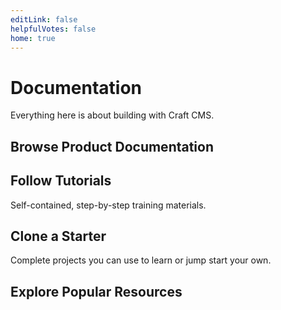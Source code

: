 ```yaml
---
editLink: false
helpfulVotes: false
home: true
---
```


# Documentation

Everything here is about building with Craft CMS.

## Browse Product Documentation

<div class="w-full flex -mx-2">
    <LinkPanel title="Craft CMS" subtitle="Flexible content management." link="/3.x/" icon="/docs/icons/craft.svg" />
    <LinkPanel title="Craft Commerce" subtitle="Custom, extensible ecommerce." link="/commerce/3.x/" icon="/docs/icons/commerce.svg" />
</div>

## Follow Tutorials

Self-contained, step-by-step training materials.

<IconLink title="Intro to Craft CMS" subtitle="Learn the fundamentals building a simple blog." link="/getting-started-tutorial/" icon="/docs/icons/icon-tutorial.svg" />

## Clone a Starter

Complete projects you can use to learn or jump start your own.

<div class="w-full flex -mx-2">
    <LinkPanel title="Blog Starter" subtitle="craftcms/starter-blog" link="https://github.com/craftcms/starter-blog" :repo="true" />
</div>

## Explore Popular Resources

<div class="flex flex-wrap">
    <div class="w-1/2">
        <IconLink title="Knowledge Base"
            subtitle="Read support articles."
            link="https://craftcms.com/knowledge-base"
            icon="/docs/icons/icon-knowledge-base.svg"
            icon-size="large"
        />
    </div>
    <div class="w-1/2">
        <IconLink title="Stack Exchange"
            subtitle="Get help and help others."
            link="https://craftcms.stackexchange.com/"
            icon="/docs/icons/icon-stack-exchange.svg"
            icon-size="large"
        />
    </div>
    <div class="w-1/2">
        <IconLink title="Discord"
            subtitle="Meet the community."
            link="https://craftcms.com/discord"
            icon="/docs/icons/icon-discord.svg"
            icon-size="large"
        />
    </div>
    <div class="w-1/2">
        <IconLink title="Twitter"
            subtitle="See the latest Craft tweets."
            link="https://twitter.com/craftcms"
            icon="/docs/icons/icon-twitter.svg"
            icon-size="large"
        />
    </div>
    <div class="w-1/2">
        <IconLink title="CraftQuest"
            subtitle="Watch video courses."
            link="https://craftquest.io/"
            icon="/docs/icons/icon-craft-quest.svg"
            icon-size="large"
        />
    </div>
    <div class="w-1/2">
        <IconLink title="Craft Link List"
            subtitle="Stay in-the-know."
            link="https://craftlinklist.com/"
            icon="/docs/icons/icon-craft-link-list.svg"
            icon-size="large"
        />
    </div>
    <div class="w-1/2">
        <IconLink title="nystudio107 Blog"
            subtitle="Learn Craft & web dev."
            link="https://nystudio107.com/blog"
            icon="/docs/icons/icon-nystudio107.svg"
            icon-size="large"
        />
    </div>
</div>
